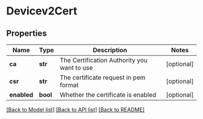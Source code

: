 # Devicev2Cert

## Properties
Name | Type | Description | Notes
------------ | ------------- | ------------- | -------------
**ca** | **str** | The Certification Authority you want to use | [optional] 
**csr** | **str** | The certificate request in pem format | [optional] 
**enabled** | **bool** | Whether the certificate is enabled | [optional] 

[[Back to Model list]](../README.md#documentation-for-models) [[Back to API list]](../README.md#documentation-for-api-endpoints) [[Back to README]](../README.md)


